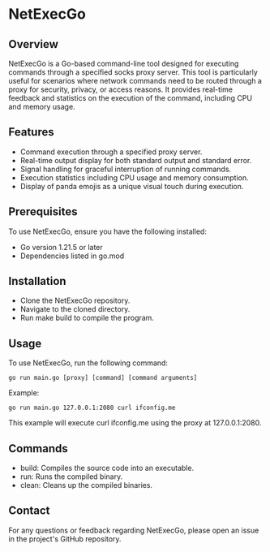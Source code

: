 # NetExecGo

## Overview
NetExecGo is a Go-based command-line tool designed for executing commands through a specified socks proxy server. This tool is particularly useful for scenarios where network commands need to be routed through a proxy for security, privacy, or access reasons. It provides real-time feedback and statistics on the execution of the command, including CPU and memory usage.

## Features
- Command execution through a specified proxy server.
- Real-time output display for both standard output and standard error.
- Signal handling for graceful interruption of running commands.
- Execution statistics including CPU usage and memory consumption.
- Display of panda emojis as a unique visual touch during execution.

## Prerequisites
To use NetExecGo, ensure you have the following installed:

- Go version 1.21.5 or later
- Dependencies listed in go.mod

## Installation
- Clone the NetExecGo repository.
- Navigate to the cloned directory.
- Run make build to compile the program.


## Usage
To use NetExecGo, run the following command:

```
go run main.go [proxy] [command] [command arguments]
```

Example:

```
go run main.go 127.0.0.1:2080 curl ifconfig.me
```

This example will execute curl ifconfig.me using the proxy at 127.0.0.1:2080.

## Commands
- build: Compiles the source code into an executable.
- run: Runs the compiled binary.
- clean: Cleans up the compiled binaries.

## Contact
For any questions or feedback regarding NetExecGo, please open an issue in the project's GitHub repository.